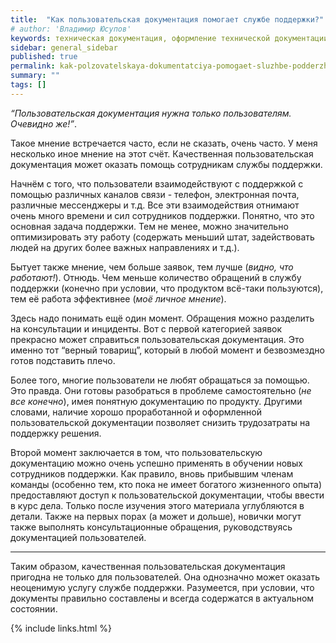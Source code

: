 ```yaml
---
title:  "Как пользовательская документация помогает службе поддержки?"
# author: 'Владимир Юсупов'
keywords: техническая документация, оформление технической документации, пользовательская документация, документация пользователей, документация для службы поддержки, техписатель, технический писатель москва, заметки техписателя
sidebar: general_sidebar
published: true
permalink: kak-polzovatelskaya-dokumentatciya-pomogaet-sluzhbe-podderzhki.html
summary: ""
tags: []
---
```


*“Пользовательская документация нужна только пользователям. Очевидно же!”*. 

Такое мнение встречается часто, если не сказать, очень часто. У меня несколько иное мнение на этот счёт. Качественная пользовательская документация может оказать помощь сотрудникам службы поддержки.

Начнём с того, что пользователи взаимодействуют с поддержкой с помощью различных каналов связи - телефон, электронная почта, различные мессенджеры и т.д. Все эти взаимодействия отнимают очень много времени и сил сотрудников поддержки. Понятно, что это основная задача поддержки. Тем не менее, можно значительно оптимизировать эту работу (содержать меньший штат, задействовать людей на других более важных направлениях и т.д.). 

Бытует также мнение, чем больше заявок, тем лучше (*видно, что работают!*). Отнюдь. Чем меньше количество обращений в службу поддержки (конечно при условии, что продуктом всё-таки пользуются), тем её работа эффективнее (*моё личное мнение*).

Здесь надо понимать ещё один момент. Обращения можно разделить на консультации и инциденты. Вот с первой категорией заявок прекрасно может справиться пользовательская документация. Это именно тот “верный товарищ”, который в любой момент и безвозмездно готов подставить плечо.  

Более того, многие пользователи не любят обращаться за помощью. Это правда. Они готовы разобраться в проблеме самостоятельно (*не все конечно*), имея понятную документацию по продукту. Другими словами, наличие хорошо проработанной и оформленной пользовательской документации позволяет снизить трудозатраты на поддержку решения.

Второй момент заключается в том, что пользовательскую документацию можно очень успешно применять в обучении новых сотрудников поддержки. Как правило, вновь прибывшим членам команды (особенно тем, кто пока не имеет богатого жизненного опыта) предоставляют доступ к пользовательской документации, чтобы ввести в курс дела. Только после изучения этого материала углубляются в детали. Также на первых порах (а может и дольше), новички могут также выполнять консультационные обращения, руководствуясь документацией пользователей.

***

Таким образом, качественная пользовательская документация пригодна не только для пользователей. Она однозначно может оказать неоценимую услугу службе поддержки. Разумеется, при условии, что документы правильно составлены и всегда содержатся в актуальном состоянии.

{% include links.html %}
